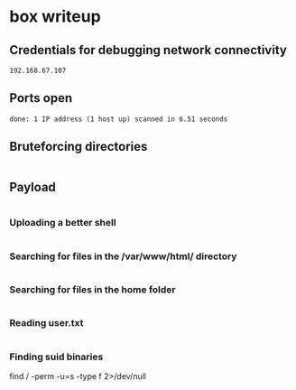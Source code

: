 #  box writeup


## Credentials for debugging network connectivity
```
192.168.67.107
```


## Ports open
```
done: 1 IP address (1 host up) scanned in 6.51 seconds

```

## Bruteforcing directories
```

```




## Payload
```

```

### Uploading a better shell
```

```

### Searching for files in the /var/www/html/ directory
```

```

### Searching for files in the home folder
```

```

### Reading user.txt
```

```

### Finding suid binaries
find / -perm -u=s -type f 2>/dev/null
```


```

